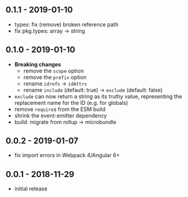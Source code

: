 ## 0.1.1 - 2019-01-10

- types: fix (remove) broken reference path
- fix pkg.types: array -> string

## 0.1.0 - 2019-01-10

- **Breaking changes**
  - remove the `scope` option
  - remove the `prefix` option
  - rename `idrefs` -> `idAttrs`
  - rename `include` (default: true) -> `exclude` (default: false)
- `exclude` can now return a string as its truthy value, representing
  the replacement name for the ID (e.g. for globals)
- remove `require`s from the ESM build
- shrink the event-emitter dependency
- build: migrate from rollup -> microbundle

## 0.0.2 - 2019-01-07

- fix import errors in Webpack 4/Angular 6+

## 0.0.1 - 2018-11-29

- initial release
